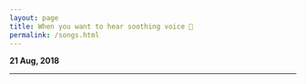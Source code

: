 ```yaml
---
layout: page
title: When you want to hear soothing voice 🎤
permalink: /songs.html
---
```


**21 Aug, 2018**

---

